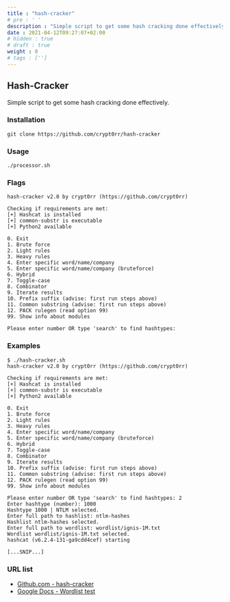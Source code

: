 ```yaml
---
title : "hash-cracker"
# pre : ' '
description : "Simple script to get some hash cracking done effectively."
date : 2021-04-12T09:27:07+02:00
# hidden : true
# draft : true
weight : 0
# tags : ['']
---
```


## Hash-Cracker

Simple script to get some hash cracking done effectively.

### Installation

```plain
git clone https://github.com/crypt0rr/hash-cracker
```

### Usage

```plain
./processor.sh
```

### Flags

```plain
hash-cracker v2.0 by crypt0rr (https://github.com/crypt0rr)

Checking if requirements are met:
[+] Hashcat is installed
[+] common-substr is executable
[+] Python2 available

0. Exit
1. Brute force
2. Light rules
3. Heavy rules
4. Enter specific word/name/company
5. Enter specific word/name/company (bruteforce)
6. Hybrid
7. Toggle-case
8. Combinator
9. Iterate results
10. Prefix suffix (advise: first run steps above)
11. Common substring (advise: first run steps above)
12. PACK rulegen (read option 99)
99. Show info about modules

Please enter number OR type 'search' to find hashtypes:
```

### Examples

```plain
$ ./hash-cracker.sh       
hash-cracker v2.0 by crypt0rr (https://github.com/crypt0rr)

Checking if requirements are met:
[+] Hashcat is installed
[+] common-substr is executable
[+] Python2 available

0. Exit
1. Brute force
2. Light rules
3. Heavy rules
4. Enter specific word/name/company
5. Enter specific word/name/company (bruteforce)
6. Hybrid
7. Toggle-case
8. Combinator
9. Iterate results
10. Prefix suffix (advise: first run steps above)
11. Common substring (advise: first run steps above)
12. PACK rulegen (read option 99)
99. Show info about modules

Please enter number OR type 'search' to find hashtypes: 2
Enter hashtype (number): 1000
Hashtype 1000 | NTLM selected.
Enter full path to hashlist: ntlm-hashes
Hashlist ntlm-hashes selected.
Enter full path to wordlist: wordlist/ignis-1M.txt
Wordlist wordlist/ignis-1M.txt selected.
hashcat (v6.2.4-131-ga9cdd4cef) starting

[...SNIP...]
```

### URL list

* [Github.com - hash-cracker](https://github.com/crypt0rr/hash-cracker)
* [Google Docs - Wordlist test](https://docs.google.com/spreadsheets/d/1qQNwggWIWtL-m0EYrRg_vdwHOrZCY-SnWcYTwQN0fMk/edit)
